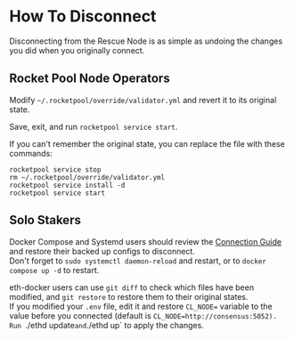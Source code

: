 # How To Disconnect

Disconnecting from the Rescue Node is as simple as undoing the changes you did when you originally connect.

## Rocket Pool Node Operators

Modify `~/.rocketpool/override/validator.yml` and revert it to its original state.

Save, exit, and run `rocketpool service start`.

<div class="warning">

If you can't remember the original state, you can replace the file with these commands:
```
rocketpool service stop
rm ~/.rocketpool/override/validator.yml
rocketpool service install -d
rocketpool service start
```

</div>

## Solo Stakers

Docker Compose and Systemd users should review the [Connection Guide](solo.md) and restore their backed up configs to disconnect.  
Don't forget to `sudo systemctl daemon-reload` and restart, or to `docker compose up -d` to restart.

eth-docker users can use `git diff` to check which files have been modified, and `git restore` to restore them to their original states.  
If you modified your `.env` file, edit it and restore `CL_NODE=` variable to the value before you connected (default is `CL_NODE=http://consensus:5052).  
Run `./ethd update` and `./ethd up` to apply the changes.
